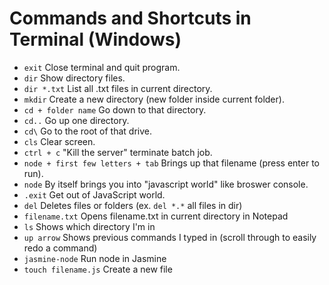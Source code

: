 # Commands and Shortcuts in Terminal (Windows)
- `exit`         Close terminal and quit program.
- `dir`          Show directory files.
- `dir *.txt`    List all .txt files in current directory.
- `mkdir`        Create a new directory (new folder inside current folder).
- `cd + folder name`  Go down to that directory.
- `cd..`         Go up one directory.
- `cd\`          Go to the root of that drive.
- `cls`          Clear screen.
- `ctrl + c`     "Kill the server" terminate batch job.
- `node + first few letters + tab` Brings up that filename (press enter to run).
- `node`         By itself brings you into "javascript world" like broswer console.
- `.exit`        Get out of JavaScript world.
- `del`          Deletes files or folders (ex. `del *.*` all files in dir)
- `filename.txt` Opens filename.txt in current directory in Notepad
- `ls`           Shows which directory I'm in
- `up arrow`     Shows previous commands I typed in (scroll through to easily redo a command)
- `jasmine-node` Run node in Jasmine
- `touch filename.js` Create a new file
